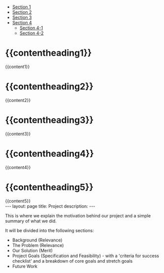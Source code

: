 <body data-spy="scroll" data-target="#myScrollspy" data-offset="15">

<br>

<div class="container">
  <div class="row">
    <nav class="col-sm-3" id="myScrollspy">
      <ul class="nav nav-pills nav-stacked" data-spy="affix" data-offset-top="205">
        <li><a href="#section1">Section 1</a></li>
        <li><a href="#section2">Section 2</a></li>
        <li><a href="#section3">Section 3</a></li>
        <li class="dropdown">
          <a class="dropdown-toggle" data-toggle="dropdown" href="#">Section 4 <span class="caret"></span></a>
          <ul class="dropdown-menu">
            <li><a href="#section41">Section 4-1</a></li>
            <li><a href="#section42">Section 4-2</a></li>
          </ul>
        </li>
      </ul>
    </nav>
    <div class="col-sm-9">
      <div class="content">
      <div id="section1">    
        <h1>{{contentheading1}}</h1>
          {{content1}}
      </div>
      <div id="section2"> 
        <h1>{{contentheading2}}</h1>
          {{content2}}
      </div>        
      <div id="section3">
        <h1>{{contentheading3}}</h1>
          {{content3}}
      </div>
      <div id="section41">
        <h1>{{contentheading4}}</h1>
          {{content4}}
      </div>      
      <div id="section42">
        <h1>{{contentheading5}}</h1>
          {{content5}}
      </div>
    </div>
  </div>
</div>

</body>
</html>
---
layout: page
title: Project
description: 
---

This is where we explain the motivation behind our project and a simple summary of what we did. 

It will be divided into the following sections:
- Background (Relevance)
- The Problem (Relevance)
- Our Solution (Merit)
- Project Goals (Specification and Feasibility) - with a 'criteria for success checklist' and a breakdown of core goals and stretch goals
- Future Work


<!--sidescrollbar attempt1-->
   <!-- <div id="main" role="main">
  <div class="sidebar sticky">
<nav class="nav__list">
  <ul>
    <li>
      <a href="lab_book/#Getting Started"><span class="nav__sub-title">Getting Started</span></a>
    <ul>
      <li><a href="lab_book/#June 19" class="" style=>June 19</a></li>
      <li><a href="lab_book/#June 20" class="" style=>June 20</a></li>
      <li><a href="lab_book/#June 21" class="" style=>June 21</a></li>
    </ul>
      <br>
      <a href="#top"><span class="nav__sub-title">Top</span></a>
    </li>
  </ul>
</nav> 